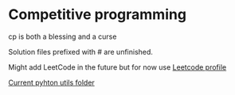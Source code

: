 # Competitive programming
cp is both a blessing and a curse

Solution files prefixed with # are unfinished.

Might add LeetCode in the future but for now use [Leetcode profile](https://leetcode.com/jwseph/)

[Current pyhton utils folder](https://github.com/jwseph/competitive-programming/blob/main/pe/utils.py)
